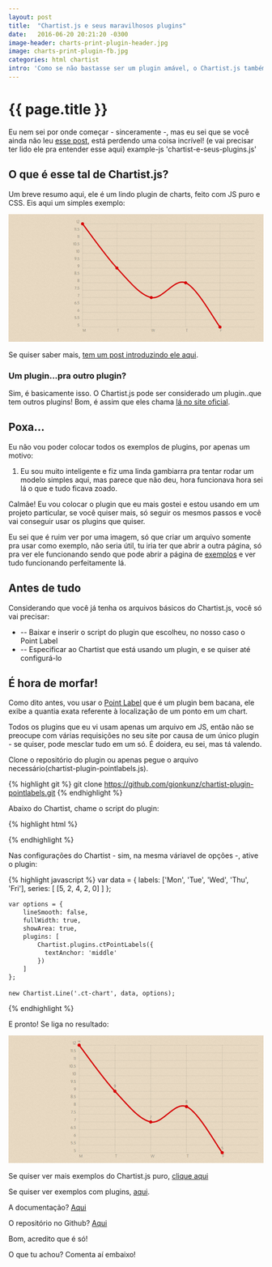 ```yaml
---
layout: post
title:  "Chartist.js e seus maravilhosos plugins"
date:   2016-06-20 20:21:20 -0300
image-header: charts-print-plugin-header.jpg
image: charts-print-plugin-fb.jpg
categories: html chartist
intro: 'Como se não bastasse ser um plugin amável, o Chartist.js também tem uns plugins que fazem os olhos de qualquer dev brilhar...'
---
```

# {{ page.title }}
Eu nem sei por onde começar - sinceramente -, mas eu sei que se você ainda não leu [esse post](http://blog.pineb.com.br/chartist/), está perdendo uma coisa incrível! (e vai precisar ter lido ele pra entender esse aqui)
example-js 'chartist-e-seus-plugins.js'

## O que é esse tal de Chartist.js?
Um breve resumo aqui, ele é um lindo plugin de charts, feito com JS puro e CSS. Eis aqui um simples exemplo:

![Exemplo do Line Charts](../img/posts/charts-print.jpg)

Se quiser saber mais, [tem um post introduzindo ele aqui](http://blog.pineb.com.br/chartist/).

### Um plugin...pra outro plugin?
Sim, é basicamente isso. O Chartist.js pode ser considerado um plugin..que tem outros plugins! Bom, é assim que eles chama [lá no site oficial](http://gionkunz.github.io/chartist-js).

## Poxa...
Eu não vou poder colocar todos os exemplos de plugins, por apenas um motivo:
1. Eu sou muito inteligente e fiz uma linda gambiarra pra tentar rodar um modelo simples aqui, mas parece que não deu, hora funcionava hora sei lá o que e tudo ficava zoado.

Calmâe! Eu vou colocar o plugin que eu mais gostei e estou usando em um projeto particular, se você quiser mais, só seguir os mesmos passos e você vai conseguir usar os plugins que quiser. 

Eu sei que é ruim ver por uma imagem, só que criar um arquivo somente pra usar como exemplo, não seria útil, tu iria ter que abrir a outra página, só pra ver ele funcionando sendo que pode abrir a página de [exemplos](http://gionkunz.github.io/chartist-js/plugins.html) e ver tudo funcionando perfeitamente lá.

## Antes de tudo
Considerando que você já tenha os arquivos básicos do Chartist.js, você só vai precisar:

- -- Baixar e inserir o script do plugin que escolheu, no nosso caso o Point Label
- -- Especificar ao Chartist que está usando um plugin, e se quiser até configurá-lo

## É hora de morfar!
Como dito antes, vou usar o [Point Label](https://github.com/gionkunz/chartist-plugin-pointlabels) que é um plugin bem bacana, ele exibe a quantia exata referente à localização de um ponto em um chart. 

Todos os plugins que eu vi usam apenas um arquivo em JS, então não se preocupe com várias requisições no seu site por causa de um único plugin - se quiser, pode mesclar tudo em um só. É doidera, eu sei, mas tá valendo.

Clone o repositório do plugin ou apenas pegue o arquivo necessário(chartist-plugin-pointlabels.js).

{% highlight git %}
	git clone https://github.com/gionkunz/chartist-plugin-pointlabels.git
{% endhighlight %}

Abaixo do Chartist, chame o script do plugin:

{% highlight html %}
	<main>
	<!-- conteúdo aqui -->
	</main>
	<!-- arquivo do chartist.js padrão -->
	<script src="chartist.min.js"></script>
	<!-- plugin-que-voce-escolheu.min.js -->
	<script src="chartist-plugin-pointlabels.js"></script>
{% endhighlight %}

Nas configurações do Chartist - sim, na mesma váriavel de opções -, ative o plugin:

{% highlight javascript %}
	var data = {
	  labels: ['Mon', 'Tue', 'Wed', 'Thu', 'Fri'],
	  series: [
	    [5, 2, 4, 2, 0]
	  ]
	};

	var options = {
		lineSmooth: false,
		fullWidth: true,
		showArea: true,
		plugins: [
		    Chartist.plugins.ctPointLabels({
		      textAnchor: 'middle'
		    })
		]
	};

	new Chartist.Line('.ct-chart', data, options);
{% endhighlight %}

E pronto! Se liga no resultado:

![Resultado do Line Charts](../img/posts/charts-print-plugin.jpg)

Se quiser ver mais exemplos do Chartist.js puro, [clique aqui](http://gionkunz.github.io/chartist-js/examples.html)

Se quiser ver exemplos com plugins, [aqui](http://gionkunz.github.io/chartist-js/plugins.html).

A documentação? [Aqui](http://gionkunz.github.io/chartist-js)

O repositório no Github? [Aqui](https://github.com/gionkunz/chartist-js)

Bom, acredito que é só!

O que tu achou? Comenta aí embaixo!
